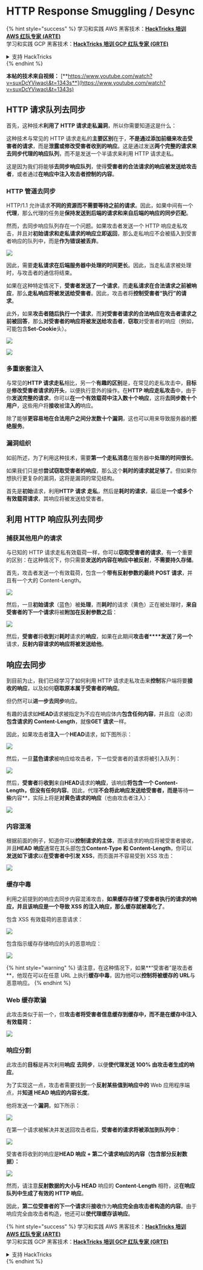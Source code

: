 # HTTP Response Smuggling / Desync

{% hint style="success" %}
学习和实践 AWS 黑客技术：<img src="/.gitbook/assets/arte.png" alt="" data-size="line">[**HackTricks 培训 AWS 红队专家 (ARTE)**](https://training.hacktricks.xyz/courses/arte)<img src="/.gitbook/assets/arte.png" alt="" data-size="line">\
学习和实践 GCP 黑客技术：<img src="/.gitbook/assets/grte.png" alt="" data-size="line">[**HackTricks 培训 GCP 红队专家 (GRTE)**<img src="/.gitbook/assets/grte.png" alt="" data-size="line">](https://training.hacktricks.xyz/courses/grte)

<details>

<summary>支持 HackTricks</summary>

* 查看 [**订阅计划**](https://github.com/sponsors/carlospolop)!
* **加入** 💬 [**Discord 群组**](https://discord.gg/hRep4RUj7f) 或 [**Telegram 群组**](https://t.me/peass) 或 **在 Twitter 上关注** 🐦 [**@hacktricks\_live**](https://twitter.com/hacktricks\_live)**.**
* **通过向** [**HackTricks**](https://github.com/carlospolop/hacktricks) 和 [**HackTricks Cloud**](https://github.com/carlospolop/hacktricks-cloud) GitHub 仓库提交 PR 来分享黑客技巧。

</details>
{% endhint %}

**本帖的技术来自视频：** [**https://www.youtube.com/watch?v=suxDcYViwao\&t=1343s**](https://www.youtube.com/watch?v=suxDcYViwao\&t=1343s)

## HTTP 请求队列去同步

首先，这种技术**利用了 HTTP 请求走私漏洞**，所以你需要知道这是什么：

这种技术与常见的 HTTP 请求走私的**主要区别**在于，**不是通过添加前缀来攻击受害者的请求**，而是**泄露或修改受害者收到的响应**。这是通过发送**两个完整的请求来去同步代理的响应队列**，而不是发送一个半请求来利用 HTTP 请求走私。

这是因为我们将能够**去同步响应队列**，使得**受害者的合法请求的响应被发送给攻击者**，或者通过**在响应中注入攻击者控制的内容**。

### HTTP 管道去同步

HTTP/1.1 允许请求**不同的资源而不需要等待之前的请求**。因此，如果中间有一个**代理**，那么代理的任务是**保持发送到后端的请求和来自后端的响应的同步匹配**。

然而，去同步响应队列存在一个问题。如果攻击者发送一个 HTTP 响应走私攻击，并且对**初始请求和走私请求的响应立即返回**，那么走私响应不会被插入到受害者响应的队列中，而是**作为错误被丢弃**。

![](<../.gitbook/assets/image (633).png>)

因此，需要**走私请求在后端服务器中处理的时间更长**。因此，当走私请求被处理时，与攻击者的通信将结束。

如果在这种特定情况下，**受害者发送了一个请求**，而**走私请求在合法请求之前被响应**，那么**走私响应将被发送给受害者**。因此，攻击者将**控制受害者“执行”的请求**。

此外，如果**攻击者随后执行一个请求**，而**对受害者请求的合法响应在攻击者请求之前被回答**，那么**对受害者的响应将被发送给攻击者**，**窃取**对受害者的响应（例如，可能包含**Set-Cookie**头）。

![](<../.gitbook/assets/image (1020).png>)

![](<../.gitbook/assets/image (719).png>)

### 多重嵌套注入

与常见的**HTTP 请求走私**相比，另一个**有趣的区别**是，在常见的走私攻击中，**目标**是**修改受害者请求的开头**，以便执行意外的操作。在**HTTP 响应走私攻击**中，由于你**发送完整的请求**，你可以**在一个有效载荷中注入数十个响应**，这将**去同步数十个用户**，这些用户将**接收**被**注入的**响应。

除了能够**更容易地在合法用户之间分发数十个漏洞**，这也可以用来导致服务器的**拒绝服务**。

### 漏洞组织

如前所述，为了利用这种技术，需要**第一个走私消息**在服务器中**处理的时间很长**。

如果我们只是想**尝试窃取受害者的响应**，那么这个**耗时的请求就足够了**。但如果你想执行更复杂的漏洞，这将是漏洞的常见结构。

首先是**初始**请求，利用**HTTP** **请求** **走私**，然后是**耗时的请求**，最后是**一个或多个有效载荷请求**，其响应将被发送给受害者。

## 利用 HTTP 响应队列去同步

### 捕获其他用户的请求 <a href="#capturing-other-users-requests" id="capturing-other-users-requests"></a>

与已知的 HTTP 请求走私有效载荷一样，你可以**窃取受害者的请求**，有一个重要的区别：在这种情况下，你只需要**发送的内容在响应中被反射**，**不需要持久存储**。

首先，攻击者发送一个有效载荷，包含一个**带有反射参数的最终 POST 请求**，并且有一个大的 Content-Length。

![](<../.gitbook/assets/image (1053).png>)

然后，一旦**初始请求**（蓝色）被**处理**，而**耗时**的请求（黄色）正在被处理时，**来自受害者的下一个请求**将被**附加在反射参数之后**：

![](<../.gitbook/assets/image (794).png>)

然后，**受害者**将**收到**对**耗时**请求的**响应**，如果在此期间**攻击者****发送**了**另一个**请求，**反射内容请求的响应将被发送给他**。

## 响应去同步

到目前为止，我们已经学习了如何利用 HTTP 请求走私攻击来**控制**客户端将要**接收的响应**，以及如何**窃取原本属于受害者的响应**。

但仍然可以**进一步去同步**响应。

有趣的请求如**HEAD**请求被指定为不应在响应体内**包含任何内容**，并且应（必须）**包含请求的 Content-Length**，就像**GET 请求**一样。

因此，如果攻击者**注入**一个**HEAD**请求，如下图所示：

![](<../.gitbook/assets/image (1107).png>)

然后，一旦**蓝色请求**被响应给攻击者，下一位受害者的请求将被引入队列：

![](<../.gitbook/assets/image (999).png>)

然后，**受害者**将**收到**来自**HEAD**请求的**响应**，该响应**将包含一个 Content-Length，但没有任何内容**。因此，代理**不会将此响应发送给受害者，而是**等待**一些**内容**，实际上将是**对黄色请求的响应**（也由攻击者注入）：

![](<../.gitbook/assets/image (735).png>)

### 内容混淆

根据前面的例子，知道你可以**控制请求的主体**，而该请求的响应将被受害者接收，并且**HEAD** **响应**通常在其头部包含**Content-Type 和 Content-Length**，你可以**发送如下请求**以**在受害者中引发 XSS**，而页面并不容易受到 XSS 攻击：

![](<../.gitbook/assets/image (688).png>)

### 缓存中毒

利用之前提到的响应去同步内容混淆攻击，**如果缓存存储了受害者执行的请求的响应，并且该响应是一个导致 XSS 的注入响应，那么缓存就被毒化了**。

包含 XSS 有效载荷的恶意请求：

![](<../.gitbook/assets/image (614).png>)

包含指示缓存存储响应的头的恶意响应：

![](<../.gitbook/assets/image (566).png>)

{% hint style="warning" %}
请注意，在这种情况下，如果**“受害者”是攻击者**，他现在可以在任意 URL 上执行**缓存中毒**，因为他可以**控制将被缓存的 URL**与恶意响应。
{% endhint %}

### Web 缓存欺骗

此攻击类似于前一个，但**攻击者将受害者信息缓存到缓存中，而不是在缓存中注入有效载荷：**

![](<../.gitbook/assets/image (991).png>)

### 响应分割

此攻击的**目标**是再次利用**响应** **去同步**，以便**使代理发送 100% 由攻击者生成的响应**。

为了实现这一点，攻击者需要找到一个**反射某些值到响应中的** Web 应用程序端点，并**知道 HEAD 响应的内容长度**。

他将发送一个**漏洞**，如下所示：

![](<../.gitbook/assets/image (911).png>)

在第一个请求被解决并发送回攻击者后，**受害者的请求将被添加到队列中**：

![](<../.gitbook/assets/image (737).png>)

受害者将收到的响应是**HEAD 响应 + 第二个请求响应的内容（包含部分反射数据）：**

![](<../.gitbook/assets/image (356).png>)

然而，请注意**反射数据的大小与 HEAD** 响应的 **Content-Length** 相符，这**在响应队列中生成了有效的 HTTP 响应**。

因此，**第二位受害者的下一个请求**将**接收**作为**响应完全由攻击者构造的内容**。由于响应完全由攻击者构造，他还可以**使代理缓存该响应**。

{% hint style="success" %}
学习和实践 AWS 黑客技术：<img src="/.gitbook/assets/arte.png" alt="" data-size="line">[**HackTricks 培训 AWS 红队专家 (ARTE)**](https://training.hacktricks.xyz/courses/arte)<img src="/.gitbook/assets/arte.png" alt="" data-size="line">\
学习和实践 GCP 黑客技术：<img src="/.gitbook/assets/grte.png" alt="" data-size="line">[**HackTricks 培训 GCP 红队专家 (GRTE)**<img src="/.gitbook/assets/grte.png" alt="" data-size="line">](https://training.hacktricks.xyz/courses/grte)

<details>

<summary>支持 HackTricks</summary>

* 查看 [**订阅计划**](https://github.com/sponsors/carlospolop)!
* **加入** 💬 [**Discord 群组**](https://discord.gg/hRep4RUj7f) 或 [**Telegram 群组**](https://t.me/peass) 或 **在 Twitter 上关注** 🐦 [**@hacktricks\_live**](https://twitter.com/hacktricks\_live)**.**
* **通过向** [**HackTricks**](https://github.com/carlospolop/hacktricks) 和 [**HackTricks Cloud**](https://github.com/carlospolop/hacktricks-cloud) GitHub 仓库提交 PR 来分享黑客技巧。

</details>
{% endhint %}
